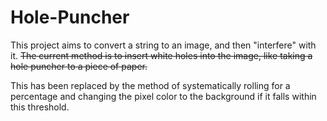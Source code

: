 # Hole-Puncher
This project aims to convert a string to an image, and then "interfere" with it. 
~~The current method is to insert white 
holes into the image, like taking a hole puncher to a piece of paper.~~

This has been replaced by the method of systematically rolling for a percentage and changing
the pixel color to the background if it falls within this threshold.